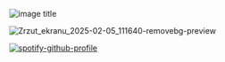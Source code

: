 
![image title](https://rushter.com/counter.svg)

![Zrzut_ekranu_2025-02-05_111640-removebg-preview](https://github.com/user-attachments/assets/2729343f-fa04-43b6-bafe-2662b3cc7810)

[![spotify-github-profile](https://spotify-github-profile.kittinanx.com/api/view?uid=2fpbyqhbp1iqlscxltee4w0k3&cover_image=true&theme=novatorem&show_offline=false&background_color=ac1634&interchange=false&bar_color=ff0000&bar_color_cover=true)](https://github.com/kittinan/spotify-github-profile)
